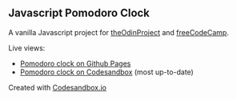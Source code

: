 ## Javascript Pomodoro Clock

A vanilla Javascript project for [theOdinProject](https://www.theodinproject.com/courses/web-development-101/lessons/pairing-project) and [freeCodeCamp](https://learn.freecodecamp.org/front-end-libraries/front-end-libraries-projects/build-a-pomodoro-clock/).

Live views:

- [Pomodoro clock on Github Pages](https://ann-codes.github.io/javascript-pomodoro-clock/)
- [Pomodoro clock on Codesandbox](https://uffdv.csb.app/) (most up-to-date)

Created with [Codesandbox.io](https://codesandbox.io/s/javascript-pomodoro-clock-uffdv)
